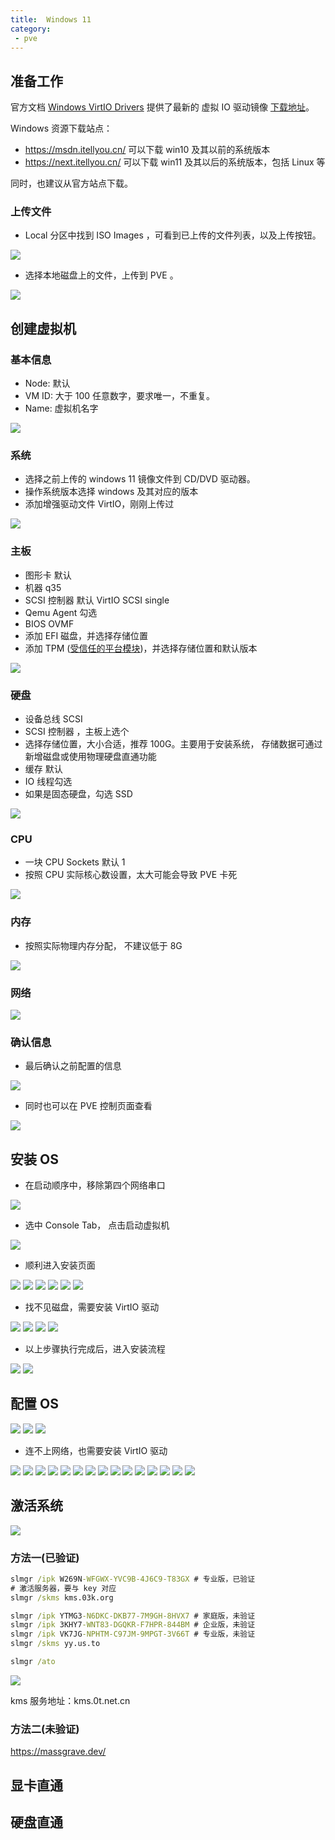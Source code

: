 ```yaml
---
title:  Windows 11
category: 
 - pve
---
```


## 准备工作

官方文档 [Windows VirtIO Drivers](https://pve.proxmox.com/wiki/Windows_VirtIO_Drivers) 提供了最新的 虚拟 IO 驱动镜像 [下载地址](https://fedorapeople.org/groups/virt/virtio-win/direct-downloads/stable-virtio/virtio-win.iso)。

Windows 资源下载站点：
- https://msdn.itellyou.cn/ 可以下载 win10 及其以前的系统版本
- https://next.itellyou.cn/ 可以下载 win11 及其以后的系统版本，包括 Linux 等

同时，也建议从官方站点下载。

### 上传文件

- Local 分区中找到 ISO Images ，可看到已上传的文件列表，以及上传按钮。

![](./assets/image/win11/41.png)

- 选择本地磁盘上的文件，上传到 PVE 。 

![](./assets/image/win11/42.png)


## 创建虚拟机

### 基本信息

- Node: 默认
- VM ID: 大于 100 任意数字，要求唯一，不重复。
- Name: 虚拟机名字

![](./assets/image/win11/01.png)

### 系统

- 选择之前上传的 windows 11 镜像文件到 CD/DVD 驱动器。
- 操作系统版本选择 windows 及其对应的版本
- 添加增强驱动文件 VirtIO，刚刚上传过

![](./assets/image/win11/02.png)

### 主板

- 图形卡 默认
- 机器 q35
- SCSI 控制器 默认 VirtIO SCSI single
- Qemu Agent 勾选
- BIOS OVMF
- 添加 EFI 磁盘，并选择存储位置
- 添加 TPM ([受信任的平台模块](https://support.microsoft.com/zh-cn/topic/%E4%BB%80%E4%B9%88%E6%98%AF-tpm-705f241d-025d-4470-80c5-4feeb24fa1ee))，并选择存储位置和默认版本

![](./assets/image/win11/03.png)

### 硬盘

- 设备总线 SCSI
- SCSI 控制器 ，主板上选个
- 选择存储位置，大小合适，推荐 100G。主要用于安装系统， 存储数据可通过新增磁盘或使用物理硬盘直通功能
- 缓存 默认
- IO 线程勾选
- 如果是固态硬盘，勾选 SSD

![](./assets/image/win11/04.png)

### CPU

- 一块 CPU Sockets 默认 1
- 按照 CPU 实际核心数设置，太大可能会导致 PVE 卡死

![](./assets/image/win11/05.png)

### 内存

- 按照实际物理内存分配， 不建议低于 8G 

![](./assets/image/win11/06.png)

### 网络

![](./assets/image/win11/07.png)

### 确认信息

- 最后确认之前配置的信息

![](./assets/image/win11/08.png)

- 同时也可以在 PVE 控制页面查看

![](./assets/image/win11/09.png)

## 安装 OS

- 在启动顺序中，移除第四个网络串口

![](./assets/image/win11/43.png)

- 选中 Console Tab， 点击启动虚拟机

![](./assets/image/win11/10.png)

- 顺利进入安装页面

![](./assets/image/win11/11.png)
![](./assets/image/win11/12.png)
![](./assets/image/win11/13.png)
![](./assets/image/win11/14.png)
![](./assets/image/win11/15.png)
![](./assets/image/win11/16.png)

- 找不见磁盘，需要安装 VirtIO 驱动

![](./assets/image/win11/17.png)
![](./assets/image/win11/18.png)
![](./assets/image/win11/19.png)
![](./assets/image/win11/20.png)

- 以上步骤执行完成后，进入安装流程

![](./assets/image/win11/21.png)
![](./assets/image/win11/22.png)

## 配置 OS

![](./assets/image/win11/23.png)
![](./assets/image/win11/24.png)
![](./assets/image/win11/25.png)

- 连不上网络，也需要安装 VirtIO 驱动

![](./assets/image/win11/26.png)
![](./assets/image/win11/27.png)
![](./assets/image/win11/28.png)
![](./assets/image/win11/29.png)
![](./assets/image/win11/30.png)
![](./assets/image/win11/31.png)
![](./assets/image/win11/32.png)
![](./assets/image/win11/33.png)
![](./assets/image/win11/34.png)
![](./assets/image/win11/35.png)
![](./assets/image/win11/36.png)
![](./assets/image/win11/37.png)
![](./assets/image/win11/38.png)
![](./assets/image/win11/39.png)
![](./assets/image/win11/40.png)

## 激活系统

![](./assets/image/win11/44.png)

### 方法一(已验证)

```cmd
slmgr /ipk W269N-WFGWX-YVC9B-4J6C9-T83GX # 专业版，已验证
# 激活服务器，要与 key 对应
slmgr /skms kms.03k.org

slmgr /ipk YTMG3-N6DKC-DKB77-7M9GH-8HVX7 # 家庭版，未验证
slmgr /ipk 3KHY7-WNT83-DGQKR-F7HPR-844BM # 企业版，未验证
slmgr /ipk VK7JG-NPHTM-C97JM-9MPGT-3V66T # 专业版，未验证
slmgr /skms yy.us.to

slmgr /ato
```

![](./assets/image/win11/45.png)

kms 服务地址：kms.0t.net.cn

### 方法二(未验证)

https://massgrave.dev/

## 显卡直通

## 硬盘直通
